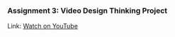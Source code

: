 ### Assignment 3: Video Design Thinking Project

Link: [Watch on YouTube](https://youtu.be/NwYlF5JIu1M?si=eq3QvdzMCtea0PFJ)
